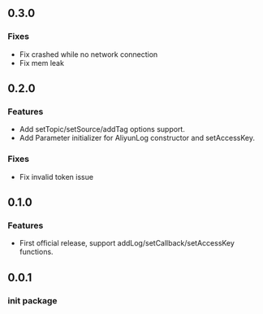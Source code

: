 ## 0.3.0
### Fixes
* Fix crashed while no network connection
* Fix mem leak

## 0.2.0
### Features
* Add setTopic/setSource/addTag options support.
* Add Parameter initializer for AliyunLog constructor and setAccessKey.

### Fixes
* Fix invalid token issue

## 0.1.0
### Features
* First official release, support addLog/setCallback/setAccessKey functions. 

## 0.0.1
### init package